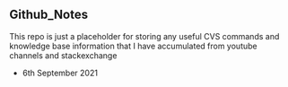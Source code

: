 ## Github_Notes
This repo is just a placeholder for storing any useful CVS commands and knowledge base
information that I have accumulated from youtube channels and stackexchange 

- 6th September 2021

